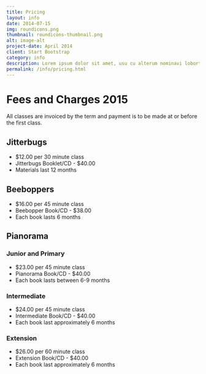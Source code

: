 ```yaml
---
title: Pricing
layout: info
date: 2014-07-15
img: roundicons.png
thumbnail: roundicons-thumbnail.png
alt: image-alt
project-date: April 2014
client: Start Bootstrap
category: info
description: Lorem ipsum dolor sit amet, usu cu alterum nominavi lobortis. At duo novum diceret. Tantas apeirian vix et, usu sanctus postulant inciderint ut, populo diceret necessitatibus in vim. Cu eum dicam feugiat noluisse.
permalink: /info/pricing.html
---
```


# Fees and Charges 2015

All classes are invoiced by the term and payment is to be made at or before the first class.

## Jitterbugs

<!-- ![Jitterbugs](/img/course/jitterbugs.jpg){: .img-thumbnail} -->

- $12.00 per 30 minute class
- Jitterbugs Booklet/CD - $40.00
- Materials last 12 months

## Beeboppers
- $16.00 per 45 minute class
- Beebopper Book/CD - $38.00
- Each book lasts 6 months

## Pianorama

### Junior and Primary
- $23.00 per 45 minute class
- Pianorama Book/CD - $40.00
- Each book lasts between 6-9 months

### Intermediate

- $24.00 per 45 minute class
- Intermediate Book/CD - $40.00
- Each book last approximately 6 months

### Extension

- $26.00 per 60 minute class
- Extension Book/CD - $40.00
- Each book last approximately 6 months
